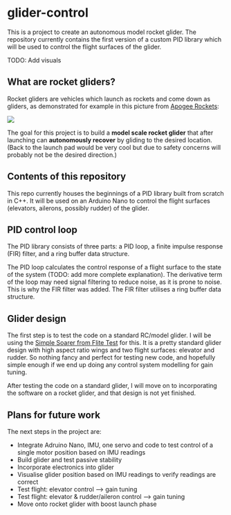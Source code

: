 # glider-control
This is a project to create an autonomous model rocket glider. The repository currently contains the first version of a custom PID library which will be used to control the flight surfaces of the glider.

TODO: Add visuals

## What are rocket gliders?

Rocket gliders are vehicles which launch as rockets and come down as gliders, as demonstrated for example in this picture from [Apogee Rockets](https://www.apogeerockets.com/Rocket-Kits/Skill-Level-2-Model-Rocket-Kits/Condor-Boost-Glider): 

![](https://github.com/ttikkala/glider-control/blob/main/pictures/condor.jpg)

The goal for this project is to build a **model scale rocket glider** that after launching can **autonomously recover** by gliding to the desired location. (Back to the launch pad would be very cool but due to safety concerns will probably not be the desired direction.)

## Contents of this repository

This repo currently houses the beginnings of a PID library built from scratch in C++. It will be used on an Arduino Nano to control the flight surfaces (elevators, ailerons, possibly rudder) of the glider.

## PID control loop

The PID library consists of three parts: a PID loop, a finite impulse response (FIR) filter, and a ring buffer data structure. 

The PID loop calculates the control response of a flight surface to the state of the system (TODO: add more complete explanation). The derivative term of the loop may need signal filtering to reduce noise, as it is prone to noise. This is why the FIR filter was added. The FIR filter utilises a ring buffer data structure.

## Glider design

The first step is to test the code on a standard RC/model glider. I will be using the [Simple Soarer from Flite Test](https://www.flitetest.com/articles/ft-simple-soarer-build) for this. It is a pretty standard glider design with high aspect ratio wings and two flight surfaces: elevator and rudder. So nothing fancy and perfect for testing new code, and hopefully simple enough if we end up doing any control system modelling for gain tuning.

After testing the code on a standard glider, I will move on to incorporating the software on a rocket glider, and that design is not yet finished.

## Plans for future work

The next steps in the project are:
- Integrate Adruino Nano, IMU, one servo and code to test control of a single motor position based on IMU readings
- Build glider and test passive stability
- Incorporate electronics into glider
- Visualise glider position based on IMU readings to verify readings are correct
- Test flight: elevator control --> gain tuning
- Test flight: elevator & rudder/aileron control --> gain tuning
- Move onto rocket glider with boost launch phase
